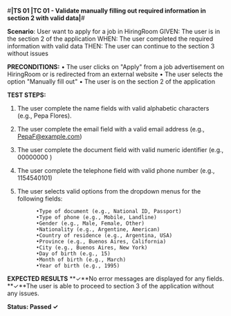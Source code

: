 #**|TS 01 |TC 01 - Validate manually filling out required information in section 2 with valid data|**#

**Scenario**: User want to apply for a job in HiringRoom
GIVEN: The user is in the section 2 of the application
WHEN: The user completed the required information with valid data
THEN: The user can continue to the section 3 without issues

**PRECONDITIONS:**
• The user clicks on "Apply" from a job advertisement on HiringRoom or is redirected from an external website 
• The user selects the option "Manually fill out"
• The user is on the section 2 of the application

**TEST STEPS:**

1. The user complete the name fields with valid alphabetic characters (e.g., Pepa Flores). 
2. The user complete the email field with a valid email address (e.g., PepaF@example.com)
3. The user complete the document field with valid numeric identifier (e.g., 00000000 )
4. The user complete the telephone field with valid phone number (e.g., 1154540101)
5. The user selects valid options from the dropdown menus for the following fields:

             •Type of document (e.g., National ID, Passport)
             •Type of phone (e.g., Mobile, Landline)
             •Gender (e.g., Male, Female, Other)
             •Nationality (e.g., Argentine, American)
             •Country of residence (e.g., Argentina, USA)
             •Province (e.g., Buenos Aires, California)
             •City (e.g., Buenos Aires, New York)
             •Day of birth (e.g., 15)
             •Month of birth (e.g., March)
             •Year of birth (e.g., 1995)
               
**EXPECTED RESULTS**
**✓**No error messages are displayed for any fields.
**✓**The user is able to proceed to section 3 of the application without any issues.

**Status: Passed ✓**
